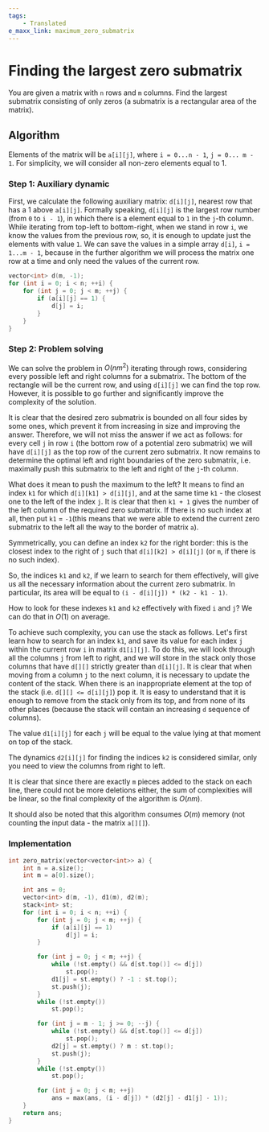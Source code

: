 ```yaml
---
tags:
    - Translated
e_maxx_link: maximum_zero_submatrix
---
```


# Finding the largest zero submatrix

You are given a matrix with `n` rows and `m` columns. Find the largest submatrix consisting of only zeros (a submatrix is a rectangular area of the matrix).

## Algorithm

Elements of the matrix will be `a[i][j]`, where `i = 0...n - 1`, `j = 0... m - 1`. For simplicity, we will consider all non-zero elements equal to 1.

### Step 1: Auxiliary dynamic

First, we calculate the following auxiliary matrix: `d[i][j]`, nearest row that has a 1 above `a[i][j]`. Formally speaking, `d[i][j]` is the largest row number (from `0` to `i - 1`), in which there is a element equal to `1` in the `j`-th column. While iterating from top-left to bottom-right, when we stand in row `i`, we know the values from the previous row, so, it is enough to update just the elements with value `1`. We can save the values in a simple array `d[i]`, `i = 1...m - 1`, because in the further algorithm we will process the matrix one row at a time and only need the values of the current row.

```cpp
vector<int> d(m, -1);
for (int i = 0; i < n; ++i) {
    for (int j = 0; j < m; ++j) {
        if (a[i][j] == 1) {
            d[j] = i;
        }
    }
}
```

### Step 2: Problem solving

We can solve the problem in $O(n m^2)$ iterating through rows, considering every possible left and right columns for a submatrix. The bottom of the rectangle will be the current row, and using `d[i][j]` we can find the top row. However, it is possible to go further and significantly improve the complexity of the solution.

It is clear that the desired zero submatrix is bounded on all four sides by some ones, which prevent it from increasing in size and improving the answer. Therefore, we will not miss the answer if we act as follows: for every cell `j` in row `i` (the bottom row of a potential zero submatrix) we will have `d[i][j]` as the top row of the current zero submatrix. It now remains to determine the optimal left and right boundaries of the zero submatrix, i.e. maximally push this submatrix to the left and right of the `j`-th column.

What does it mean to push the maximum to the left? It means to find an index `k1` for which `d[i][k1] > d[i][j]`, and at the same time `k1` - the closest one to the left of the index `j`. It is clear that then `k1 + 1` gives the number of the left column of the required zero submatrix. If there is no such index at all, then put `k1` = `-1`(this means that we were able to extend the current zero submatrix to the left all the way to the border of matrix `a`).

Symmetrically, you can define an index `k2` for the right border: this is the closest index to the right of `j` such that `d[i][k2] > d[i][j]` (or `m`, if there is no such index).

So, the indices `k1` and `k2`, if we learn to search for them effectively, will give us all the necessary information about the current zero submatrix. In particular, its area will be equal to `(i - d[i][j]) * (k2 - k1 - 1)`.

How to look for these indexes `k1` and `k2` effectively with fixed `i` and `j`? We can do that in $O(1)$ on average.

To achieve such complexity, you can use the stack as follows. Let's first learn how to search for an index `k1`, and save its value for each index `j` within the current row `i` in matrix `d1[i][j]`. To do this, we will look through all the columns `j` from left to right, and we will store in the stack only those columns that have `d[][]` strictly greater than `d[i][j]`. It is clear that when moving from a column `j` to the next column, it is necessary to update the content of the stack. When there is an inappropriate element at the top of the stack (i.e. `d[][] <= d[i][j]`) pop it. It is easy to understand that it is enough to remove from the stack only from its top, and from none of its other places (because the stack will contain an increasing `d` sequence of columns).

The value `d1[i][j]` for each `j` will be equal to the value lying at that moment on top of the stack.

The dynamics `d2[i][j]` for finding the indices `k2` is considered similar, only you need to view the columns from right to left.

It is clear that since there are exactly `m` pieces added to the stack on each line, there could not be more deletions either, the sum of complexities will be linear, so the final complexity of the algorithm is $O(nm)$.

It should also be noted that this algorithm consumes $O(m)$ memory (not counting the input data - the matrix `a[][]`).

### Implementation

```cpp
int zero_matrix(vector<vector<int>> a) {
    int n = a.size();
    int m = a[0].size();

    int ans = 0;
    vector<int> d(m, -1), d1(m), d2(m);
    stack<int> st;
    for (int i = 0; i < n; ++i) {
        for (int j = 0; j < m; ++j) {
            if (a[i][j] == 1)
                d[j] = i;
        }

        for (int j = 0; j < m; ++j) {
            while (!st.empty() && d[st.top()] <= d[j])
                st.pop();
            d1[j] = st.empty() ? -1 : st.top();
            st.push(j);
        }
        while (!st.empty())
            st.pop();

        for (int j = m - 1; j >= 0; --j) {
            while (!st.empty() && d[st.top()] <= d[j])
                st.pop();
            d2[j] = st.empty() ? m : st.top();
            st.push(j);
        }
        while (!st.empty())
            st.pop();

        for (int j = 0; j < m; ++j)
            ans = max(ans, (i - d[j]) * (d2[j] - d1[j] - 1));
    }
    return ans;
}
```
